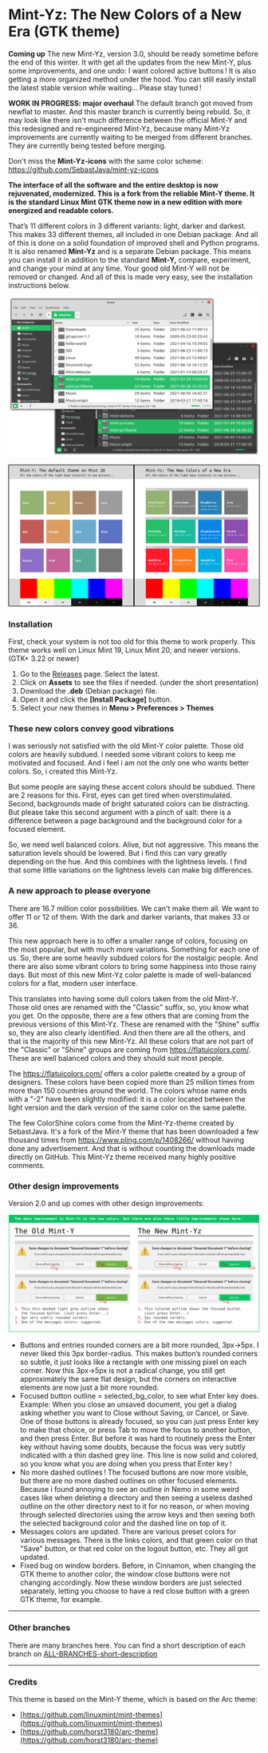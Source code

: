 # Mint-Yz: The New Colors of a New Era (GTK theme)

**Coming up**
The new Mint-Yz, version 3.0, should be ready sometime before the end of this winter. It with get all the updates from the new Mint-Y, plus some improvements, and one undo: I want colored active buttons ! It is also getting a more organized method under the hood. You can still easily install the latest stable version while waiting... Please stay tuned !

**WORK IN PROGRESS: major overhaul**
The default branch got moved from newflat to master. And this master branch is currently being rebuild. So, it may look like there isn't much difference between the official Mint-Y and this redesigned and re-engineered Mint-Yz, because many Mint-Yz improvements are currently waiting to be merged from different branches. They are currently being tested before merging.

Don't miss the **Mint-Yz-icons** with the same color scheme: https://github.com/SebastJava/mint-yz-icons

**The interface of all the software and the entire desktop is now rejuvenated, modernized. This is a fork from the reliable Mint-Y theme. It is the standard Linux Mint GTK theme now in a new edition with more energized and readable colors.**

That’s 11 different colors in 3 different variants: light, darker and darkest. This makes 33 different themes, all included in one Debian package. And all of this is done on a solid foundation of improved shell and Python programs. It is also renamed **Mint-Yz** and is a separate Debian package. This means you can install it in addition to the standard **Mint-Y,** compare, experiment, and change your mind at any time. Your good old Mint-Y will not be removed or changed. And all of this is made very easy, see the installation instructions below.

![Preview of the new desktop](Mint-Y-Colors/preview-nemo/prv-nemo-MintSoda.png)

![Image of the new colors vs the old ones](Mint-Y-Colors/Mint-Y-Variations-compare-OLD.png)

### Installation
First, check your system is not too old for this theme to work properly. This theme works well on Linux Mint 19, Linux Mint 20, and newer versions. (GTK+ 3.22 or newer)

1. Go to the [Releases](https://github.com/SebastJava/mint-yz-theme/releases) page. Select the latest.
1. Click on **Assets** to see the files if needed. (under the short presentation)
1. Download the **.deb** (Debian package) file.
1. Open it and click the **[Install Package]** button.
1. Select your new themes in **Menu > Preferences > Themes**

### These new colors convey good vibrations
I was seriously not satisfied with the old Mint-Y color palette. Those old colors are heavily subdued. I needed some vibrant colors to keep me motivated and focused. And i feel i am not the only one who wants better colors. So, i created this Mint-Yz.

But some people are saying these accent colors should be subdued. There are 2 reasons for this. First, eyes can get tired when overstimulated. Second, backgrounds made of bright saturated colors can be distracting. But please take this second argument with a pinch of salt: there is a difference between a page background and the background color for a focused element.

So, we need well balanced colors. Alive, but not aggressive. This means the saturation levels should be lowered. But i find this can vary greatly depending on the hue. And this combines with the lightness levels. I find that some little variations on the lightness levels can make big differences.

### A new approach to please everyone

There are 16.7 million color possibilities. We can't make them all. We want to offer 11 or 12 of them. With the dark and darker variants, that makes 33 or 36.

This new approach here is to offer a smaller range of colors, focusing on the most popular, but with much more variations. Something for each one of us. So, there are some heavily subdued colors for the nostalgic people. And there are also some vibrant colors to bring some happiness into those rainy days. But most of this new Mint-Yz color palette is made of well-balanced colors for a flat, modern user interface.

This translates into having some dull colors taken from the old Mint-Y. Those old ones are renamed with the "Classic" suffix, so, you know what you get. On the opposite, there are a few others that are coming from the previous versions of this Mint-Yz. These are renamed with the "Shine" suffix so, they are also clearly identified. And then there are all the others, and that is the majority of this new Mint-Yz. All these colors that are not part of the "Classic" or "Shine" groups are coming from https://flatuicolors.com/. These are well balanced colors and they should suit most people.

The https://flatuicolors.com/ offers a color palette created by a group of designers. These colors have been copied more than 25 million times from more than 150 countries around the world. The colors whose name ends with a "-2" have been slightly modified: it is a color located between the light version and the dark version of the same color on the same palette.

The few ColorShine colors come from the Mint-Yz-theme created by SebastJava. It's a fork of the Mint-Y theme that has been downloaded a few thousand times from https://www.pling.com/p/1408266/ without having done any advertisement. And that is without counting the downloads made directly on GitHub. This Mint-Yz theme received many highly positive comments.

### Other design improvements
Version 2.0 and up comes with other design improvements:

![Other-improvements-preview](Other-improvements-preview/Other-improvements-preview.png)

  * Buttons and entries rounded corners are a bit more rounded, 3px->5px. I never liked this 3px border-radius. This makes button’s rounded corners so subtle, it just looks like a rectangle with one missing pixel on each corner. Now this 3px->5px is not a radical change, you still get approximately the same flat design, but the corners on interactive elements are now just a bit more rounded.
  * Focused button outline = selected_bg_color, to see what Enter key does. Example: When you close an unsaved document, you get a dialog asking whether you want to Close without Saving, or Cancel, or Save. One of those buttons is already focused, so you can just press Enter key to make that choice, or press Tab to move the focus to another button, and then press Enter. But before it was hard to routinely press the Enter key without having some doubts, because the focus was very subtly indicated with a thin dashed grey line. This line is now solid and colored, so you know what you are doing when you press that Enter key !
  * No more dashed outlines ! The focused buttons are now more visible, but there are no more dashed outlines on other focused elements. Because i found annoying to see an outline in Nemo in some weird cases like when deleting a directory and then seeing a useless dashed outline on the other directory next to it for no reason, or when moving through selected directories using the arrow keys and then seeing both the selected background color and the dashed line on top of it.
  * Messages colors are updated. There are various preset colors for various messages. There is the links colors, and that green color on that "Save" button, or that red color on the logout button, etc. They all got updated.
  * Fixed bug on window borders. Before, in Cinnamon, when changing the GTK theme to another color, the window close buttons were not changing accordingly. Now these window borders are just selected separately, letting you choose to have a red close button with a green GTK theme, for example.  

------

### Other branches

There are many branches here. You can find a short description of each branch on [ALL-BRANCHES-short-description](ALL-BRANCHES-short-description.md)

------
### Credits
This theme is based on the Mint-Y theme, which is based on the Arc theme:

  * [https://github.com/linuxmint/mint-themes](https://github.com/linuxmint/mint-themes)
  * [https://github.com/horst3180/arc-theme](https://github.com/horst3180/arc-theme)
